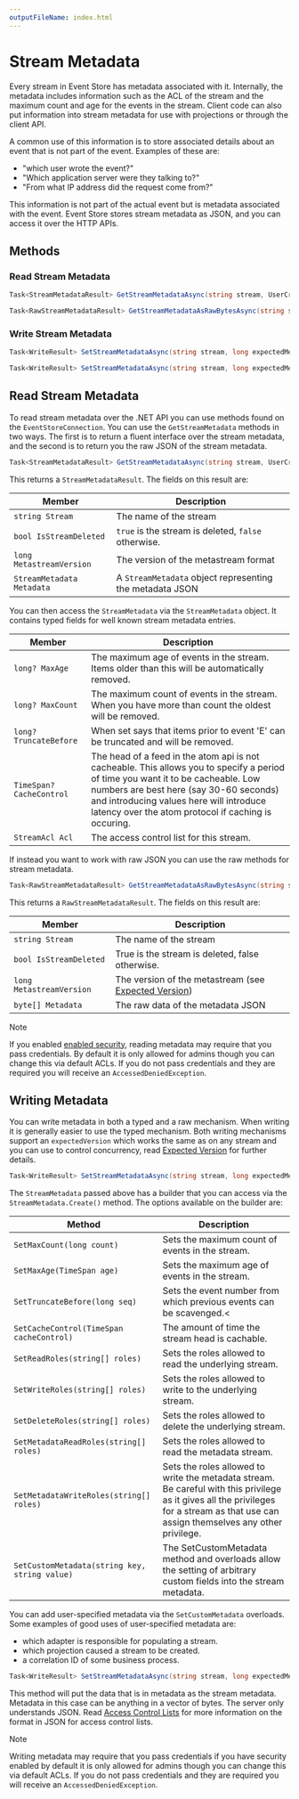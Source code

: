 ```yaml
---
outputFileName: index.html
---
```


# Stream Metadata

Every stream in Event Store has metadata associated with it. Internally, the metadata includes information such as the ACL of the stream and the maximum count and age for the events in the stream. Client code can also put information into stream metadata for use with projections or through the client API.

A common use of this information is to store associated details about an event that is not part of the event. Examples of these are:

-   "which user wrote the event?"
-   "Which application server were they talking to?"
-   "From what IP address did the request come from?"

This information is not part of the actual event but is metadata associated with the event. Event Store stores stream metadata as JSON, and you can access it over the HTTP APIs.

## Methods

### Read Stream Metadata

<!-- TODO: Link or embed to ref docs -->

```csharp
Task<StreamMetadataResult> GetStreamMetadataAsync(string stream, UserCredentials userCredentials = null)
```

```csharp
Task<RawStreamMetadataResult> GetStreamMetadataAsRawBytesAsync(string stream, UserCredentials userCredentials = null)
```

### Write Stream Metadata

<!-- TODO: Link or embed to ref docs -->

```csharp
Task<WriteResult> SetStreamMetadataAsync(string stream, long expectedMetastreamVersion, StreamMetadata metadata, UserCredentials userCredentials = null)
```

```csharp
Task<WriteResult> SetStreamMetadataAsync(string stream, long expectedMetastreamVersion, byte[] metadata, UserCredentials userCredentials = null)
```

## Read Stream Metadata

To read stream metadata over the .NET API you can use methods found on the `EventStoreConnection`. You can use the `GetStreamMetadata` methods in two ways. The first is to return a fluent interface over the stream metadata, and the second is to return you the raw JSON of the stream metadata.

```csharp
Task<StreamMetadataResult> GetStreamMetadataAsync(string stream, UserCredentials userCredentials = null)
```

This returns a `StreamMetadataResult`. The fields on this result are:

| Member                    | Description                                              |
| ------------------------- | -------------------------------------------------------- |
| `string Stream`           | The name of the stream                                   |
| `bool IsStreamDeleted`    | `true` is the stream is deleted, `false` otherwise.      |
| `long MetastreamVersion`  | The version of the metastream format                     |
| `StreamMetadata Metadata` | A `StreamMetadata` object representing the metadata JSON |

You can then access the `StreamMetadata` via the `StreamMetadata` object. It contains typed fields for well known stream metadata entries.

| Member                   | Description                                                                                                                                                                                                                                                                   |
| ------------------------ | ----------------------------------------------------------------------------------------------------------------------------------------------------------------------------------------------------------------------------------------------------------------------------- |
| `long? MaxAge`           | The maximum age of events in the stream. Items older than this will be automatically removed.                                                                                                                                                                                 |
| `long? MaxCount`         | The maximum count of events in the stream. When you have more than count the oldest will be removed.                                                                                                                                                                          |
| `long? TruncateBefore`   | When set says that items prior to event 'E' can be truncated and will be removed.                                                                                                                                                                                             |
| `TimeSpan? CacheControl` | The head of a feed in the atom api is not cacheable. This allows you to specify a period of time you want it to be cacheable. Low numbers are best here (say 30-60 seconds) and introducing values here will introduce latency over the atom protocol if caching is occuring. |
| `StreamAcl Acl`          | The access control list for this stream.                                                                                                                                                                                                                                      |

If instead you want to work with raw JSON you can use the raw methods for stream metadata.

```csharp
Task<RawStreamMetadataResult> GetStreamMetadataAsRawBytesAsync(string stream, UserCredentials userCredentials = null)
```

This returns a `RawStreamMetadataResult`. The fields on this result are:

| Member                   | Description                                                                                       |
| ------------------------ | ------------------------------------------------------------------------------------------------- |
| `string Stream`          | The name of the stream                                                                            |
| `bool IsStreamDeleted`   | True is the stream is deleted, false otherwise.                                                   |
| `long MetastreamVersion` | The version of the metastream (see [Expected Version](optimistic-concurrency-and-idempotence.md)) |
| `byte[] Metadata`        | The raw data of the metadata JSON                                                                 |

> [!NOTE]
> If you enabled [enabled security](~/dot-net/connecting-to-server.md#security), reading metadata may require that you pass credentials. By default it is only allowed for admins though you can change this via default ACLs. If you do not pass credentials and they are required you will receive an `AccessedDeniedException`.

## Writing Metadata

You can write metadata in both a typed and a raw mechanism. When writing it is generally easier to use the typed mechanism. Both writing mechanisms support an `expectedVersion` which works the same as on any stream and you can use to control concurrency, read [Expected Version](~/dotnet-api/optimistic-concurrency-and-idempotence.md) for further details.

```csharp
Task<WriteResult> SetStreamMetadataAsync(string stream, long expectedMetastreamVersion, StreamMetadata metadata, UserCredentials userCredentials = null)
```

The `StreamMetadata` passed above has a builder that you can access via the `StreamMetadata.Create()` method. The options available on the builder are:

| Method                                        | Description                                                                                                                                                                            |
| --------------------------------------------- | -------------------------------------------------------------------------------------------------------------------------------------------------------------------------------------- |
| `SetMaxCount(long count)`                     | Sets the maximum count of events in the stream.                                                                                                                                        |
| `SetMaxAge(TimeSpan age)`                     | Sets the maximum age of events in the stream.                                                                                                                                          |
| `SetTruncateBefore(long seq)`                 | Sets the event number from which previous events can be scavenged.\<                                                                                                                   |
| `SetCacheControl(TimeSpan cacheControl)`      | The amount of time the stream head is cachable.                                                                                                                                        |
| `SetReadRoles(string[] roles)`                | Sets the roles allowed to read the underlying stream.                                                                                                                                  |
| `SetWriteRoles(string[] roles)`               | Sets the roles allowed to write to the underlying stream.                                                                                                                              |
| `SetDeleteRoles(string[] roles)`              | Sets the roles allowed to delete the underlying stream.                                                                                                                                |
| `SetMetadataReadRoles(string[] roles)`        | Sets the roles allowed to read the metadata stream.                                                                                                                                    |
| `SetMetadataWriteRoles(string[] roles)`       | Sets the roles allowed to write the metadata stream. Be careful with this privilege as it gives all the privileges for a stream as that use can assign themselves any other privilege. |
| `SetCustomMetadata(string key, string value)` | The SetCustomMetadata method and overloads allow the setting of arbitrary custom fields into the stream metadata.                                                                      |

You can add user-specified metadata via the `SetCustomMetadata` overloads. Some examples of good uses of user-specified metadata are:

-   which adapter is responsible for populating a stream.
-   which projection caused a stream to be created.
-   a correlation ID of some business process.

```csharp
Task<WriteResult> SetStreamMetadataAsync(string stream, long expectedMetastreamVersion, byte[] metadata, UserCredentials userCredentials = null)
```

This method will put the data that is in metadata as the stream metadata. Metadata in this case can be anything in a vector of bytes. The server only understands JSON. Read [Access Control Lists](~/server/users-and-access-control-lists.md) for more information on the format in JSON for access control lists.

> [!NOTE]
> Writing metadata may require that you pass credentials if you have security enabled by default it is only allowed for admins though you can change this via default ACLs. If you do not pass credentials and they are required you will receive an `AccessedDeniedException`.
